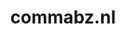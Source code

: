 ---
layout: post
title:  "commabz.nl"
internal_url:  "/dutchgov/commabz.nl.html"
categories: dutchgov
---